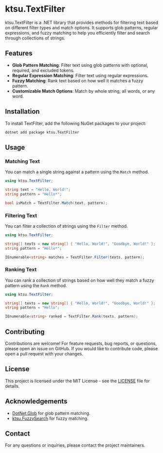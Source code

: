 # ktsu.TextFilter

ktsu.TextFilter is a .NET library that provides methods for filtering text based on different filter types and match options. It supports glob patterns, regular expressions, and fuzzy matching to help you efficiently filter and search through collections of strings.

## Features

- **Glob Pattern Matching**: Filter text using glob patterns with optional, required, and excluded tokens.
- **Regular Expression Matching**: Filter text using regular expressions.
- **Fuzzy Matching**: Rank text based on how well it matches a fuzzy pattern.
- **Customizable Match Options**: Match by whole string, all words, or any word.

## Installation

To install TextFilter, add the following NuGet packages to your project:
```bash
dotnet add package ktsu.TextFilter
```

## Usage

### Matching Text

You can match a single string against a pattern using the `Match` method.

```csharp
using ktsu.TextFilter;

string text = "Hello, World!";
string pattern = "Hello*";

bool isMatch = TextFilter.Match(text, pattern);
```

### Filtering Text

You can filter a collection of strings using the `Filter` method.

```csharp
using ktsu.TextFilter;

string[] texts = new string[] { "Hello, World!", "Goodbye, World!" };
string pattern = "Hello*";

IEnumerable<string> matches = TextFilter.Filter(texts, pattern);
```

### Ranking Text

You can rank a collection of strings based on how well they match a fuzzy pattern using the `Rank` method.

```csharp
using ktsu.TextFilter;

string[] texts = new string[] { "Hello, World!", "Goodbye, World!" };
string pattern = "Hello";

IEnumerable<string> ranked = TextFilter.Rank(texts, pattern);
```

## Contributing

Contributions are welcome! For feature requests, bug reports, or questions, please open an issue on GitHub. If you would like to contribute code, please open a pull request with your changes.

## License

This project is licensed under the MIT License - see the [LICENSE](LICENSE) file for details.

## Acknowledgements

- [DotNet.Glob](https://github.com/dazinator/DotNet.Glob) for glob pattern matching.
- [ktsu.FuzzySearch](https://github.com/ktsu-io/ktsu.FuzzySearch) for fuzzy matching.

## Contact

For any questions or inquiries, please contact the project maintainers.
